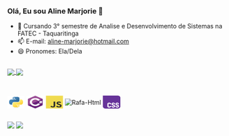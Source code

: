### Olá, Eu sou Aline Marjorie 👋

<!--
**AlineMarjorie94/AlineMarjorie94** is a ✨ _special_ ✨ repository because its `README.md` (this file) appears on your GitHub profile.

Here are some ideas to get you started:

- 🔭 I’m currently working on ...

- 👯 I’m looking to collaborate on ...
- 🤔 I’m looking for help with ...
- 💬 Ask me about ...
- 📫 How to reach me: ...
- 😄 Pronouns: ...
- ⚡ Fun fact: ...
-->
- 🌱 Cursando 3° semestre de Analise e Desenvolvimento de Sistemas na FATEC - Taquaritinga
- 📫 E-mail: aline-marjorie@hotmail.com 
- 😄 Pronomes: Ela/Dela
##
<a href="https://github.com/anuraghazra/github-readme-stats">
  <img height=150 align="center" src="https://github-readme-stats.vercel.app/api?username=AlineMarjorie94&show_icons=true&theme=calm_pink" />
</a>
<a href="https://github.com/anuraghazra/convoychat">
  <img height=150 align="center" src="https://github-readme-stats.vercel.app/api/top-langs/?username=AlineMarjorie94&layout=compact&theme=calm_pink&langs_count=8&card_width=150" />
</a>

##
<div style="display: inline_block"><br>
  <img align="center" alt="Rafa-Python" height="30" width="40" src="https://raw.githubusercontent.com/devicons/devicon/master/icons/python/python-original.svg">
  <img align="center" alt="Rafa-Csharp" height="30" width="40" src="https://raw.githubusercontent.com/devicons/devicon/master/icons/csharp/csharp-original.svg">
  <img align="center" alt="Rafa-JavaScript" height="30" width="40" src="https://raw.githubusercontent.com/devicons/devicon/master/icons/javascript/javascript-original.svg">
  <img align="center" alt="Rafa-Html" height="30" width="40" src="https://raw.githubusercontent.com/devicons/devicon/master/icons/hmtl/hmtl-original.svg">
  <img align="center" alt="Rafa-Css" height="30" width="40" src="https://raw.githubusercontent.com/devicons/devicon/master/icons/css/css-original.svg">
  </div>

##
<div> 
  <a href="https://www.instagram.com/aline_marjorie/" target="_blank"><img src="https://img.shields.io/badge/-Instagram-%23E4405F?style=for-the-badge&logo=instagram&logoColor=white" target="_blank"></a>
   <a href = "mailto:alinemarjorie94@gmail.com"><img  src="https://img.shields.io/badge/-LinkedIn-%230077B5?style=for-the-badge&logo=linkedin&logoColor=white" target="_blank"></a>
</div>
